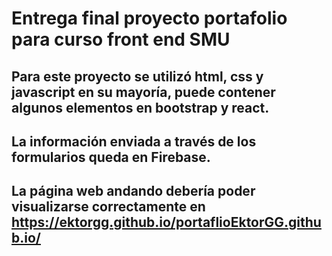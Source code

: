 # Entrega final proyecto portafolio para curso front end SMU

## Para este proyecto se utilizó html, css y javascript en su mayoría, puede contener algunos elementos en bootstrap y react.
## La información enviada a través de los formularios queda en Firebase.
## La página web andando debería poder visualizarse correctamente en https://ektorgg.github.io/portaflioEktorGG.github.io/
